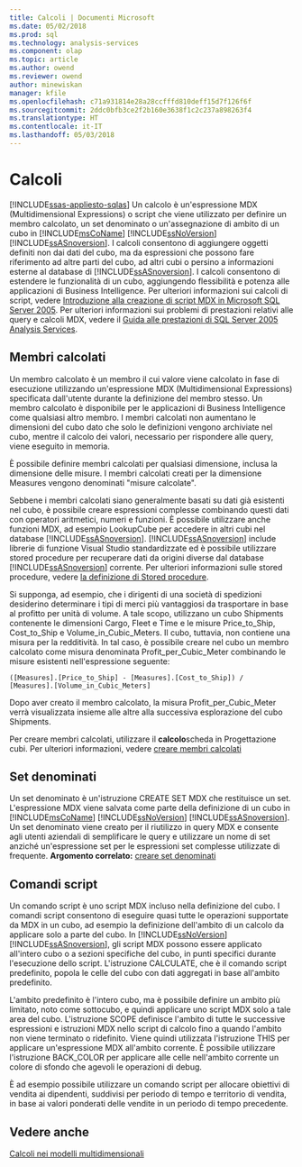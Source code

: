 ```yaml
---
title: Calcoli | Documenti Microsoft
ms.date: 05/02/2018
ms.prod: sql
ms.technology: analysis-services
ms.component: olap
ms.topic: article
ms.author: owend
ms.reviewer: owend
author: minewiskan
manager: kfile
ms.openlocfilehash: c71a931814e28a28ccfffd810deff15d7f126f6f
ms.sourcegitcommit: 2ddc0bfb3ce2f2b160e3638f1c2c237a898263f4
ms.translationtype: HT
ms.contentlocale: it-IT
ms.lasthandoff: 05/03/2018
---
```

# <a name="calculations"></a>Calcoli
[!INCLUDE[ssas-appliesto-sqlas](../../includes/ssas-appliesto-sqlas.md)]
  Un calcolo è un'espressione MDX (Multidimensional Expressions) o script che viene utilizzato per definire un membro calcolato, un set denominato o un'assegnazione di ambito di un cubo in [!INCLUDE[msCoName](../../includes/msconame-md.md)] [!INCLUDE[ssNoVersion](../../includes/ssnoversion-md.md)] [!INCLUDE[ssASnoversion](../../includes/ssasnoversion-md.md)]. I calcoli consentono di aggiungere oggetti definiti non dai dati del cubo, ma da espressioni che possono fare riferimento ad altre parti del cubo, ad altri cubi o persino a informazioni esterne al database di [!INCLUDE[ssASnoversion](../../includes/ssasnoversion-md.md)]. I calcoli consentono di estendere le funzionalità di un cubo, aggiungendo flessibilità e potenza alle applicazioni di Business Intelligence. Per ulteriori informazioni sui calcoli di script, vedere [Introduzione alla creazione di script MDX in Microsoft SQL Server 2005](http://go.microsoft.com/fwlink/?LinkId=81892). Per ulteriori informazioni sui problemi di prestazioni relativi alle query e calcoli MDX, vedere il [Guida alle prestazioni di SQL Server 2005 Analysis Services](http://go.microsoft.com/fwlink/?LinkId=81621).  
  
## <a name="calculated-members"></a>Membri calcolati  
 Un membro calcolato è un membro il cui valore viene calcolato in fase di esecuzione utilizzando un'espressione MDX (Multidimensional Expressions) specificata dall'utente durante la definizione del membro stesso. Un membro calcolato è disponibile per le applicazioni di Business Intelligence come qualsiasi altro membro. I membri calcolati non aumentano le dimensioni del cubo dato che solo le definizioni vengono archiviate nel cubo, mentre il calcolo dei valori, necessario per rispondere alle query, viene eseguito in memoria.  
  
 È possibile definire membri calcolati per qualsiasi dimensione, inclusa la dimensione delle misure. I membri calcolati creati per la dimensione Measures vengono denominati "misure calcolate".  
  
 Sebbene i membri calcolati siano generalmente basati su dati già esistenti nel cubo, è possibile creare espressioni complesse combinando questi dati con operatori aritmetici, numeri e funzioni. È possibile utilizzare anche funzioni MDX, ad esempio LookupCube per accedere in altri cubi nel database [!INCLUDE[ssASnoversion](../../includes/ssasnoversion-md.md)]. [!INCLUDE[ssASnoversion](../../includes/ssasnoversion-md.md)] include librerie di funzione Visual Studio standardizzate ed è possibile utilizzare stored procedure per recuperare dati da origini diverse dal database [!INCLUDE[ssASnoversion](../../includes/ssasnoversion-md.md)] corrente. Per ulteriori informazioni sulle stored procedure, vedere [la definizione di Stored procedure](../../analysis-services/multidimensional-models-extending-olap-stored-procedures/defining-stored-procedures.md).  
  
 Si supponga, ad esempio, che i dirigenti di una società di spedizioni desiderino determinare i tipi di merci più vantaggiosi da trasportare in base al profitto per unità di volume. A tale scopo, utilizzano un cubo Shipments contenente le dimensioni Cargo, Fleet e Time e le misure Price_to_Ship, Cost_to_Ship e Volume_in_Cubic_Meters. Il cubo, tuttavia, non contiene una misura per la redditività. In tal caso, è possibile creare nel cubo un membro calcolato come misura denominata Profit_per_Cubic_Meter combinando le misure esistenti nell'espressione seguente:  
  
```  
([Measures].[Price_to_Ship] - [Measures].[Cost_to_Ship]) /  
[Measures].[Volume_in_Cubic_Meters]  
```  
  
 Dopo aver creato il membro calcolato, la misura Profit_per_Cubic_Meter verrà visualizzata insieme alle altre alla successiva esplorazione del cubo Shipments.  
  
 Per creare membri calcolati, utilizzare il **calcolo**scheda in Progettazione cubi. Per ulteriori informazioni, vedere [creare membri calcolati](../../analysis-services/multidimensional-models/create-calculated-members.md)  
  
## <a name="named-sets"></a>Set denominati  
 Un set denominato è un'istruzione CREATE SET MDX che restituisce un set. L'espressione MDX viene salvata come parte della definizione di un cubo in [!INCLUDE[msCoName](../../includes/msconame-md.md)] [!INCLUDE[ssNoVersion](../../includes/ssnoversion-md.md)] [!INCLUDE[ssASnoversion](../../includes/ssasnoversion-md.md)]. Un set denominato viene creato per il riutilizzo in query MDX e consente agli utenti aziendali di semplificare le query e utilizzare un nome di set anziché un'espressione set per le espressioni set complesse utilizzate di frequente. **Argomento correlato:** [creare set denominati](../../analysis-services/multidimensional-models/create-named-sets.md)  
  
## <a name="script-commands"></a>Comandi script  
 Un comando script è uno script MDX incluso nella definizione del cubo. I comandi script consentono di eseguire quasi tutte le operazioni supportate da MDX in un cubo, ad esempio la definizione dell'ambito di un calcolo da applicare solo a parte del cubo. In [!INCLUDE[ssNoVersion](../../includes/ssnoversion-md.md)] [!INCLUDE[ssASnoversion](../../includes/ssasnoversion-md.md)], gli script MDX possono essere applicato all'intero cubo o a sezioni specifiche del cubo, in punti specifici durante l'esecuzione dello script. L'istruzione CALCULATE, che è il comando script predefinito, popola le celle del cubo con dati aggregati in base all'ambito predefinito.  
  
 L'ambito predefinito è l'intero cubo, ma è possibile definire un ambito più limitato, noto come sottocubo, e quindi applicare uno script MDX solo a tale area del cubo. L'istruzione SCOPE definisce l'ambito di tutte le successive espressioni e istruzioni MDX nello script di calcolo fino a quando l'ambito non viene terminato o ridefinito. Viene quindi utilizzata l'istruzione THIS per applicare un'espressione MDX all'ambito corrente. È possibile utilizzare l'istruzione BACK_COLOR per applicare alle celle nell'ambito corrente un colore di sfondo che agevoli le operazioni di debug.  
  
 È ad esempio possibile utilizzare un comando script per allocare obiettivi di vendita ai dipendenti, suddivisi per periodo di tempo e territorio di vendita, in base ai valori ponderati delle vendite in un periodo di tempo precedente.  
  
## <a name="see-also"></a>Vedere anche  
 [Calcoli nei modelli multidimensionali](../../analysis-services/multidimensional-models/calculations-in-multidimensional-models.md)  
  
  
